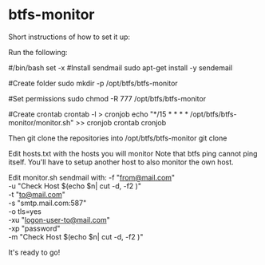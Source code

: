 # btfs-monitor

Short instructions of how to set it up:

Run the following:

#/bin/bash
set -x
#Install sendmail
sudo apt-get install -y sendemail

#Create folder
sudo mkdir -p /opt/btfs/btfs-monitor

#Set permissions
sudo chmod -R 777 /opt/btfs/btfs-monitor

#Create crontab
crontab -l > cronjob 
echo "*/15 * * * * /opt/btfs/btfs-monitor/monitor.sh" >> cronjob
crontab cronjob

Then git clone the repositories into /opt/btfs/btfs-monitor
git clone 

Edit hosts.txt with the hosts you will monitor
Note that btfs ping cannot ping itself. You'll have to setup another host to also monitor the own host.

Edit monitor.sh sendmail with:
    -f "from@mail.com"   \
    -u "Check Host $(echo $n| cut -d, -f2 )" \
    -t "to@mail.com" \
    -s "smtp.mail.com:587"  \
    -o tls=yes \
    -xu "logon-user-to@mail.com" \
    -xp "password" \
    -m  "Check Host $(echo $n| cut -d, -f2 )"

It's ready to go!
